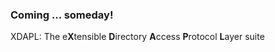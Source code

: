 ### Coming ... someday!

XDAPL: The e**X**tensible **D**irectory **A**ccess **P**rotocol **L**ayer suite
